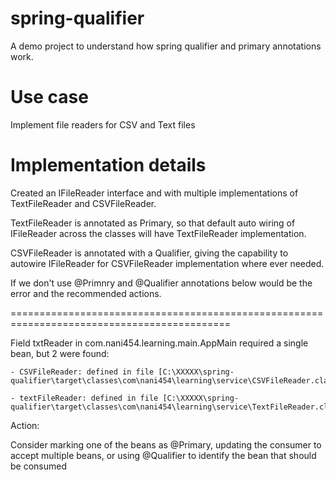 # spring-qualifier
A demo project to understand how spring qualifier and primary annotations work.

# Use case
Implement file readers for CSV and Text files

# Implementation details

Created an IFileReader interface and with multiple implementations of TextFileReader and CSVFileReader.

TextFileReader is annotated as Primary, so that default auto wiring of IFileReader across the classes will have TextFileReader implementation.

CSVFileReader is annotated with a Qualifier, giving the capability to autowire IFileReader for CSVFileReader implementation where ever needed.

If we don't use @Primnry and @Qualifier annotations below would be the error and the recommended actions.

============================================================================================

Field txtReader in com.nani454.learning.main.AppMain required a single bean, but 2 were found:

	- CSVFileReader: defined in file [C:\XXXXX\spring-qualifier\target\classes\com\nani454\learning\service\CSVFileReader.class]
	
	- textFileReader: defined in file [C:\XXXXX\spring-qualifier\target\classes\com\nani454\learning\service\TextFileReader.class]



Action:

Consider marking one of the beans as @Primary, updating the consumer to accept multiple beans, or using @Qualifier to identify the bean that should be consumed
